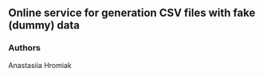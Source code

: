 ## Online service for generation CSV files with fake (dummy) data





### Authors

Anastasiia Hromiak